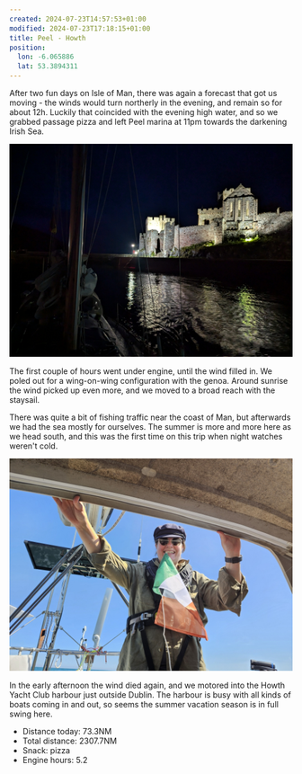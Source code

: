 ```yaml
---
created: 2024-07-23T14:57:53+01:00
modified: 2024-07-23T17:18:15+01:00
title: Peel - Howth
position:
  lon: -6.065886
  lat: 53.3894311
---
```


After two fun days on Isle of Man, there was again a forecast that got us moving - the winds would turn northerly in the evening, and remain so for about 12h. Luckily that coincided with the evening high water, and so we grabbed passage pizza and left Peel marina at 11pm towards the darkening Irish Sea.

![Image](../2024/9d8e6887213556570fa9cc4981414ccc.jpg) 

The first couple of hours went under engine, until the wind filled in. We poled out for a wing-on-wing configuration with the genoa. Around sunrise the wind picked up even more, and we moved to a broad reach with the staysail.

There was quite a bit of fishing traffic near the coast of Man, but afterwards we had the sea mostly for ourselves. The summer is more and more here as we head south, and this was the first time on this trip when night watches weren't cold.

![Image](../2024/4a25830e537ff1c002762bf1698f5ed1.jpg) 

In the early afternoon the wind died again, and we motored into the Howth Yacht Club harbour just outside Dublin. The harbour is busy with all kinds of boats coming in and out, so seems the summer vacation season is in full swing here.

* Distance today: 73.3NM
* Total distance: 2307.7NM
* Snack: pizza
* Engine hours: 5.2
